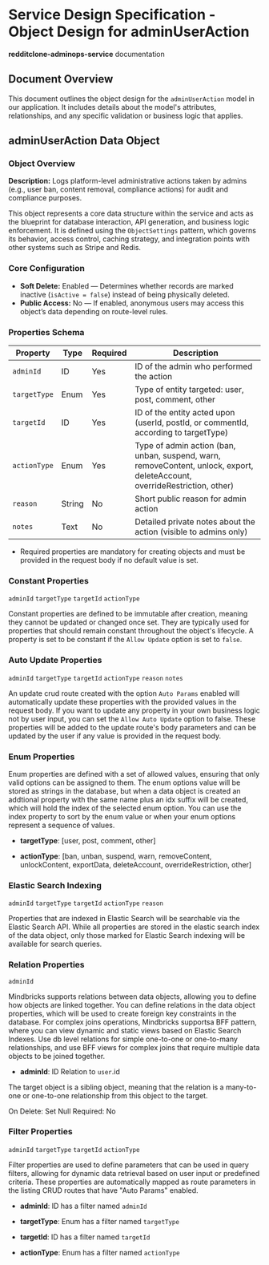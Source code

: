 # Service Design Specification - Object Design for adminUserAction

**redditclone-adminops-service** documentation

## Document Overview

This document outlines the object design for the `adminUserAction` model in our application. It includes details about the model's attributes, relationships, and any specific validation or business logic that applies.

## adminUserAction Data Object

### Object Overview

**Description:** Logs platform-level administrative actions taken by admins (e.g., user ban, content removal, compliance actions) for audit and compliance purposes.

This object represents a core data structure within the service and acts as the blueprint for database interaction, API generation, and business logic enforcement.
It is defined using the `ObjectSettings` pattern, which governs its behavior, access control, caching strategy, and integration points with other systems such as Stripe and Redis.

### Core Configuration

- **Soft Delete:** Enabled — Determines whether records are marked inactive (`isActive = false`) instead of being physically deleted.
- **Public Access:** No — If enabled, anonymous users may access this object’s data depending on route-level rules.

### Properties Schema

| Property     | Type   | Required | Description                                                                                                                |
| ------------ | ------ | -------- | -------------------------------------------------------------------------------------------------------------------------- |
| `adminId`    | ID     | Yes      | ID of the admin who performed the action                                                                                   |
| `targetType` | Enum   | Yes      | Type of entity targeted: user, post, comment, other                                                                        |
| `targetId`   | ID     | Yes      | ID of the entity acted upon (userId, postId, or commentId, according to targetType)                                        |
| `actionType` | Enum   | Yes      | Type of admin action (ban, unban, suspend, warn, removeContent, unlock, export, deleteAccount, overrideRestriction, other) |
| `reason`     | String | No       | Short public reason for admin action                                                                                       |
| `notes`      | Text   | No       | Detailed private notes about the action (visible to admins only)                                                           |

- Required properties are mandatory for creating objects and must be provided in the request body if no default value is set.

### Constant Properties

`adminId` `targetType` `targetId` `actionType`

Constant properties are defined to be immutable after creation, meaning they cannot be updated or changed once set. They are typically used for properties that should remain constant throughout the object's lifecycle.
A property is set to be constant if the `Allow Update` option is set to `false`.

### Auto Update Properties

`adminId` `targetType` `targetId` `actionType` `reason` `notes`

An update crud route created with the option `Auto Params` enabled will automatically update these properties with the provided values in the request body.
If you want to update any property in your own business logic not by user input, you can set the `Allow Auto Update` option to false.
These properties will be added to the update route's body parameters and can be updated by the user if any value is provided in the request body.

### Enum Properties

Enum properties are defined with a set of allowed values, ensuring that only valid options can be assigned to them.
The enum options value will be stored as strings in the database,
but when a data object is created an addtional property with the same name plus an idx suffix will be created, which will hold the index of the selected enum option.
You can use the index property to sort by the enum value or when your enum options represent a sequence of values.

- **targetType**: [user, post, comment, other]

- **actionType**: [ban, unban, suspend, warn, removeContent, unlockContent, exportData, deleteAccount, overrideRestriction, other]

### Elastic Search Indexing

`adminId` `targetType` `targetId` `actionType` `reason`

Properties that are indexed in Elastic Search will be searchable via the Elastic Search API.
While all properties are stored in the elastic search index of the data object, only those marked for Elastic Search indexing will be available for search queries.

### Relation Properties

`adminId`

Mindbricks supports relations between data objects, allowing you to define how objects are linked together.
You can define relations in the data object properties, which will be used to create foreign key constraints in the database.
For complex joins operations, Mindbricks supportsa BFF pattern, where you can view dynamic and static views based on Elastic Search Indexes.
Use db level relations for simple one-to-one or one-to-many relationships, and use BFF views for complex joins that require multiple data objects to be joined together.

- **adminId**: ID
  Relation to `user`.id

The target object is a sibling object, meaning that the relation is a many-to-one or one-to-one relationship from this object to the target.

On Delete: Set Null
Required: No

### Filter Properties

`adminId` `targetType` `targetId` `actionType`

Filter properties are used to define parameters that can be used in query filters, allowing for dynamic data retrieval based on user input or predefined criteria.
These properties are automatically mapped as route parameters in the listing CRUD routes that have "Auto Params" enabled.

- **adminId**: ID has a filter named `adminId`

- **targetType**: Enum has a filter named `targetType`

- **targetId**: ID has a filter named `targetId`

- **actionType**: Enum has a filter named `actionType`
